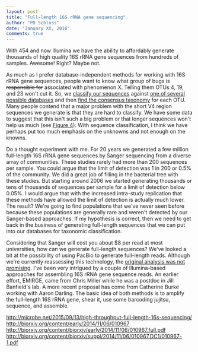 ```yaml
---
layout: post
title: "Full-length 16S rRNA gene sequencing"
author: "PD Schloss"
date: "January XX, 2016"
comments: true
---
```


With 454 and now Illumina we have the ability to affordably generate thousands of high quality 16S rRNA gene sequences from hundreds of samples. Awesome! Right? Maybe not.

As much as I prefer database-independent methods for working with 16S rRNA gene sequences, people want to know what group of bugs is ~~responsible for~~ associated with phenomenon X. Telling them OTUs 4, 19, and 23 won't cut it. So, we [classify our sequences](http://www.mothur.org/wiki/classify.seqs) against [one of several possible databases](http://mothur.org/wiki/Taxonomy_outline) and then [find the consensus taxonomy](http://www.mothur.org/wiki/classify.otu) for each OTU. Many people contend that a major problem with the short V4 region sequences we generate is that they are hard to classify. We have some data to suggest that this isn't such a big problem or that longer sequences won't help us much (see [Figure 4](https://peerj.com/preprints/778/)). With sequence classification, I think we have perhaps put too much emphasis on the unknowns and not enough on the knowns.

Do a thought experiment with me. For 20 years we generated a few million full-length 16S rRNA gene sequences by Sanger sequencing from a diverse array of communities. These studies rarely had more than 200 sequences per sample. You could argue that the limit of detection was 1 in 200 or 0.5% of the community. We did a great job of filling in the bacterial tree with these studies. But starting around 2006 we started generating thousands or tens of thousands of sequences per sample for a limit of detection below 0.05%. I would argue that with the increased intra-study replication that these methods have allowed the limit of detection is actually much lower. The result? We're going to find populations that we've never seen before because these populations are generally rare and weren't detected by our Sanger-based approaches. If my hypothesis is correct, then we need to get back in the business of generating full-length sequences that we can put into our databases for taxonomic classification.

Considering that Sanger will cost you about $8 per read at most universities, how can we generate full-length sequences? We've looked a bit at the possibility of using PacBio to generate full-length reads. Although we're currently reassessing this technology, the [original analysis was not promising](https://peerj.com/preprints/778/). I've been very intrigued by a couple of Illumina-based approaches for assembling 16S rRNA gene sequence reads. An earlier effort, EMIRGE, came from Chris Miller while he was a postdoc in Jill Banfield's lab. A more recent proposal has come from Catherine Burke working with Aaron Darling. The basic idea of both methods is to amplify the full-length 16S rRNA gene, shear it, use some barcoding jujitsu, sequence, and assemble.


http://microbe.net/2015/09/13/high-throughput-full-length-16s-sequencing/
http://biorxiv.org/content/early/2014/11/06/010967
http://biorxiv.org/content/biorxiv/early/2014/11/06/010967.full.pdf
http://biorxiv.org/content/biorxiv/suppl/2014/11/06/010967.DC1/010967-1.pdf
